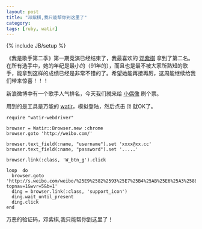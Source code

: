 ```yaml
---
layout: post
title: "邓紫棋,我只能帮你到这里了"
category:
tags: [ruby, watir]
---
```

{% include JB/setup %}


《我是歌手第二季》第一期竞演已经结束了，我最喜欢的 [邓紫棋](http://zh.wikipedia.org/zh-cn/%E9%84%A7%E7%B4%AB%E6%A3%8B) 拿到了第二名。在所有选手中，她的年纪是最小的（91年的），而且也是最不被大家所熟知的歌手，能拿到这样的成绩已经是非常不错的了。希望她能再接再厉，这周能继续给我们带来惊喜！！！

新浪微博中有一个歌手人气排名，今天我们就来给 [小偶像](http://s.weibo.com/weibo/%25E9%2582%2593%25E7%25B4%25AB%25E6%25A3%258B?topnav=1&wvr=5&b=1) 刷个票。

用到的是工具是万能的 [watir](http://watir.com/)，模拟登陆，然后点击  `顶` 就OK了。


    require "watir-webdriver"

    browser = Watir::Browser.new :chrome
    browser.goto 'http://weibo.com/'

    browser.text_field(:name, "username").set 'xxxx@xx.cc'
    browser.text_field(:name, "password").set '.....'

    browser.link(:class, 'W_btn_g').click

    loop  do
      browser.goto 'http://s.weibo.com/weibo/%25E9%2582%2593%25E7%25B4%25AB%25E6%25A3%258B?topnav=1&wvr=5&b=1'
      ding = browser.link(:class, 'support_icon')
      ding.wait_until_present
      ding.click
    end


万恶的验证码，邓紫棋,我只能帮你到这里了！
